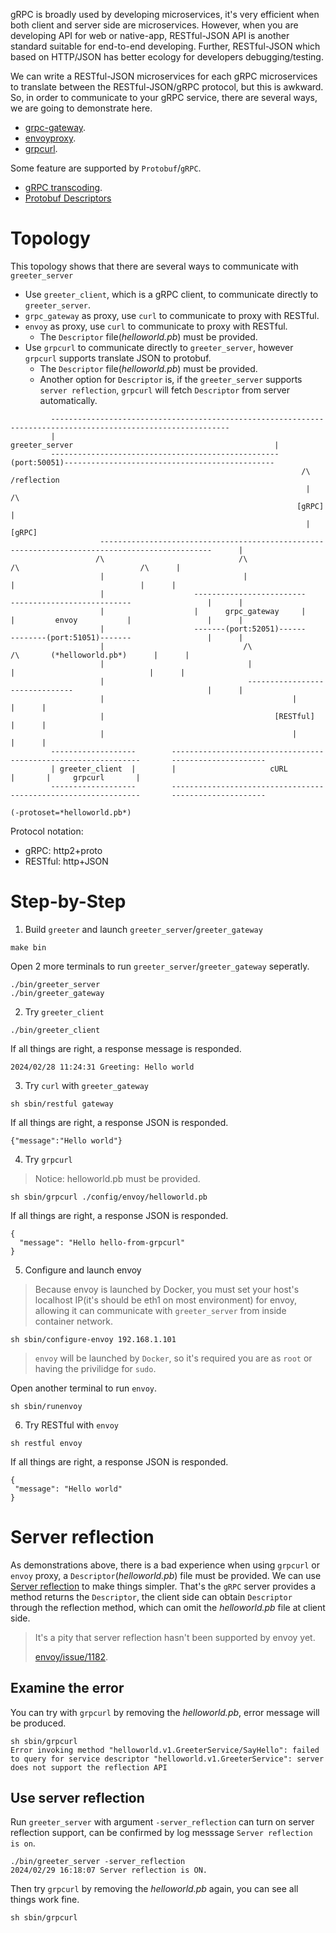 gRPC is broadly used by developing microservices, it's very efficient when both client and server side are microservices. However, when you are developing API for web or native-app, RESTful-JSON API is another standard suitable for end-to-end developing. Further, RESTful-JSON which based on HTTP/JSON has better ecology for developers debugging/testing.

We can write a RESTful-JSON microservices for each gRPC microservices to translate between the RESTful-JSON/gRPC protocol, but this is awkward. So, in order to communicate to your gRPC service, there are several ways, we are going to demonstrate here.

- [grpc-gateway](https://github.com/grpc-ecosystem/grpc-gateway).
- [envoyproxy](https://envoyproxy.io).
- [grpcurl](https://github.com/fullstorydev/grpcurl).


Some feature are supported by `Protobuf`/`gRPC`.

- [gRPC transcoding](https://cloud.google.com/service-infrastructure/docs/service-management/reference/rpc/google.api#grpc-transcoding).
- [Protobuf Descriptors](https://buf.build/docs/reference/descriptors)


# Topology

This topology shows that there are several ways to communicate with `greeter_server`

- Use `greeter_client`, which is a gRPC client, to communicate directly to `greeter_server`.
- `grpc_gateway` as proxy, use `curl` to communicate to proxy with RESTful.
- `envoy` as proxy, use `curl` to communicate to proxy with RESTful. 
    - The `Descriptor` file(*helloworld.pb*) must be provided.
- Use `grpcurl` to communicate directly to `greeter_server`, however `grpcurl` supports translate JSON to protobuf. 
    - The `Descriptor` file(*helloworld.pb*) must be provided.
    - Another option for `Descriptor` is, if the `greeter_server` supports `server reflection`, `grpcurl` will fetch `Descriptor` from server automatically. 

```
         --------------------------------------------------------------------------------------------------------------
         |                                                 greeter_server                                             |
         ---------------------------------------------------(port:50051)-----------------------------------------------
                                                                 /\                                             /reflection
                                                                  |                                                     /\
                                                                [gRPC]                                                   |
                                                                  |                                                    [gRPC]
                    -----------------------------------------------------------------------------------------------      |
                   /\                              /\                               /\                           /\      |
                    |                               |                                |                            |      |
                    |                    -------------------------    ---------------------------                 |      |
                    |                    |      grpc_gateway     |    |         envoy           |                 |      |
                    |                    -------(port:52051)------    --------(port:51051)-------                 |      |
                    |                               /\                            /\       (*helloworld.pb*)      |      |
                    |                                |                             |                              |      |
                    |                                -------------------------------                              |      |
                    |                                          |                                                  |      |
                    |                                      [RESTful]                                              |      |
                    |                                          |                                                  |      |
         -------------------        ---------------------------------------------------------------       ---------------------
         | greeter_client  |        |                     cURL                                    |       |     grpcurl       |
         -------------------        ---------------------------------------------------------------       ---------------------
                                                                                                                         (-protoset=*helloworld.pb*)
```

Protocol notation:
- gRPC: http2+proto
- RESTful: http+JSON

# Step-by-Step

1. Build `greeter` and launch `greeter_server`/`greeter_gateway`

```shell
make bin
```

Open 2 more terminals to run `greeter_server`/`greeter_gateway` seperatly.

```shell
./bin/greeter_server
./bin/greeter_gateway
```

2. Try `greeter_client`

```shell
./bin/greeter_client
```

If all things are right, a response message is responded.

```
2024/02/28 11:24:31 Greeting: Hello world
```

3. Try `curl` with `greeter_gateway`

```shell
sh sbin/restful gateway
```

If all things are right, a response JSON is responded.

```
{"message":"Hello world"}
```

4. Try `grpcurl`

> Notice: helloworld.pb must be provided. 

```shell
sh sbin/grpcurl ./config/envoy/helloworld.pb
```

If all things are right, a response JSON is responded.

```
{
  "message": "Hello hello-from-grpcurl"
}
```

5. Configure and launch envoy

> Because envoy is launched by Docker, you must set your host's localhost IP(it's should be eth1 on most environment) for envoy, allowing it can communicate with `greeter_server` from inside container network.

```shell
sh sbin/configure-envoy 192.168.1.101
```

> `envoy` will be launched by `Docker`, so it's required you are as `root` or having the privilidge for `sudo`.

Open another terminal to run `envoy`.

```shell
sh sbin/runenvoy
```

6. Try RESTful with `envoy`

```shell
sh restful envoy
```

If all things are right, a response JSON is responded.

```
{
 "message": "Hello world"
}
```

# Server reflection

As demonstrations above, there is a bad experience when using `grpcurl` or `envoy` proxy, a `Descriptor`(*helloworld.pb*) file must be provided. We can use [Server reflection](https://github.com/grpc/grpc-go/blob/master/Documentation/server-reflection-tutorial.md) to make things simpler. That's the `gRPC` server provides a method returns the `Descriptor`, the client side can obtain `Descriptor` through the reflection method, which can omit the *helloworld.pb* file at client side.

> It's a pity that server reflection hasn't been supported by envoy yet. 
> 
> [envoy/issue/1182](https://github.com/envoyproxy/envoy/issues/1182).

## Examine the error

You can try with `grpcurl` by removing the *helloworld.pb*, error message will be produced.

```shell
sh sbin/grpcurl
Error invoking method "helloworld.v1.GreeterService/SayHello": failed to query for service descriptor "helloworld.v1.GreeterService": server does not support the reflection API
```

## Use server reflection

Run `greeter_server` with argument `-server_reflection` can turn on server reflection support, can be confirmed by log messsage `Server reflection is on`.

```shell
./bin/greeter_server -server_reflection
2024/02/29 16:18:07 Server reflection is ON.
```

Then try `grpcurl` by removing the *helloworld.pb* again, you can see all things work fine.

```shell
sh sbin/grpcurl
```

